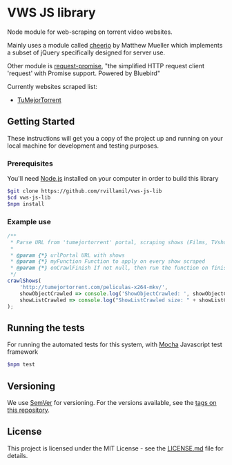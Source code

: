 # VWS JS library

Node module for web-scraping on torrent video websites.

Mainly uses a module called [cheerio](https://github.com/cheeriojs/cheerio) by Matthew Mueller which implements a subset of jQuery specifically designed for server use.

Other module is [request-promise](https://github.com/request/request-promise), "the simplified HTTP request client 'request' with Promise support. Powered by Bluebird"

Currently websites scraped list:

- [TuMejorTorrent](http://tumejortorrent.com/)

## Getting Started

These instructions will get you a copy of the project up and running on your local machine for development and testing purposes.

### Prerequisites

You'll need [Node.js](https://nodejs.org/es/) installed on your computer in order to build this library

```sh
$git clone https://github.com/rvillamil/vws-js-lib
$cd vws-js-lib
$npm install
```

### Example use

```js
/**
 * Parse URL from 'tumejortorrent' portal, scraping shows (Films, TVshows...etc)
 *  
 * @param {*} urlPortal URL with shows
 * @param {*} myFunction Function to apply on every show scraped
 * @param {*} onCrawlFinish If not null, then run the function on finish process on show list
 */
crawlShows(
    'http://tumejortorrent.com/peliculas-x264-mkv/',
    showObjectCrawled => console.log('ShowObjectCrawled: ', showObjectCrawled),
    showListCrawled => console.log("ShowListCrawled size: " + showListCrawled.length)
);

```
## Running the tests

 For running the automated tests for this system, with [Mocha](https://mochajs.org) Javascript test framework

```sh
$npm test
```

## Versioning

We use [SemVer](http://semver.org/) for versioning. For the versions available, see the [tags on this repository](https://github.com/rvillamil/vws-js-lib/tags).

## License

This project is licensed under the MIT License - see the [LICENSE.md](LICENSE.md) file for details.